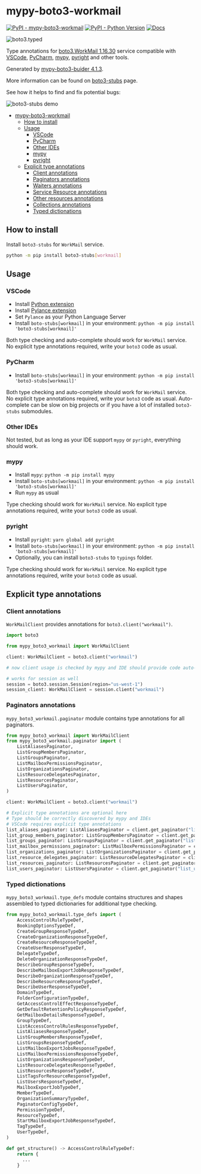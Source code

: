 # mypy-boto3-workmail

[![PyPI - mypy-boto3-workmail](https://img.shields.io/pypi/v/mypy-boto3-workmail.svg?color=blue)](https://pypi.org/project/mypy-boto3-workmail)
[![PyPI - Python Version](https://img.shields.io/pypi/pyversions/mypy-boto3-workmail.svg?color=blue)](https://pypi.org/project/mypy-boto3-workmail)
[![Docs](https://img.shields.io/readthedocs/mypy-boto3-builder.svg?color=blue)](https://mypy-boto3-builder.readthedocs.io/)

![boto3.typed](https://github.com/vemel/mypy_boto3_builder/raw/master/logo.png)

Type annotations for
[boto3.WorkMail 1.16.30](https://boto3.amazonaws.com/v1/documentation/api/1.16.30/reference/services/workmail.html#WorkMail) service
compatible with
[VSCode](https://code.visualstudio.com/),
[PyCharm](https://www.jetbrains.com/pycharm/),
[mypy](https://github.com/python/mypy),
[pyright](https://github.com/microsoft/pyright)
and other tools.

Generated by [mypy-boto3-buider 4.1.3](https://github.com/vemel/mypy_boto3_builder).

More information can be found on [boto3-stubs](https://pypi.org/project/boto3-stubs/) page.

See how it helps to find and fix potential bugs:

![boto3-stubs demo](https://github.com/vemel/mypy_boto3_builder/raw/master/demo.gif)

- [mypy-boto3-workmail](#mypy-boto3-workmail)
  - [How to install](#how-to-install)
  - [Usage](#usage)
    - [VSCode](#vscode)
    - [PyCharm](#pycharm)
    - [Other IDEs](#other-ides)
    - [mypy](#mypy)
    - [pyright](#pyright)
  - [Explicit type annotations](#explicit-type-annotations)
    - [Client annotations](#client-annotations)
    - [Paginators annotations](#paginators-annotations)
    - [Waiters annotations](#waiters-annotations)
    - [Service Resource annotations](#service-resource-annotations)
    - [Other resources annotations](#other-resources-annotations)
    - [Collections annotations](#collections-annotations)
    - [Typed dictionations](#typed-dictionations)

## How to install

Install `boto3-stubs` for `WorkMail` service.

```bash
python -m pip install boto3-stubs[workmail]
```

## Usage

### VSCode

- Install [Python extension](https://marketplace.visualstudio.com/items?itemName=ms-python.python)
- Install [Pylance extension](https://marketplace.visualstudio.com/items?itemName=ms-python.vscode-pylance)
- Set `Pylance` as your Python Language Server
- Install `boto-stubs[workmail]` in your environment: `python -m pip install 'boto3-stubs[workmail]'`

Both type checking and auto-complete should work for `WorkMail` service.
No explicit type annotations required, write your `boto3` code as usual.

### PyCharm

- Install `boto-stubs[workmail]` in your environment: `python -m pip install 'boto3-stubs[workmail]'`

Both type checking and auto-complete should work for `WorkMail` service.
No explicit type annotations required, write your `boto3` code as usual.
Auto-complete can be slow on big projects or if you have a lot of installed `boto3-stubs` submodules.

### Other IDEs

Not tested, but as long as your IDE support `mypy` or `pyright`, everything should work.

### mypy

- Install `mypy`: `python -m pip install mypy`
- Install `boto-stubs[workmail]` in your environment: `python -m pip install 'boto3-stubs[workmail]'`
- Run `mypy` as usual

Type checking should work for `WorkMail` service.
No explicit type annotations required, write your `boto3` code as usual.

### pyright

- Install `pyright`: `yarn global add pyright`
- Install `boto-stubs[workmail]` in your environment: `python -m pip install 'boto3-stubs[workmail]'`
- Optionally, you can install `boto3-stubs` to `typings` folder.

Type checking should work for `WorkMail` service.
No explicit type annotations required, write your `boto3` code as usual.

## Explicit type annotations

### Client annotations

`WorkMailClient` provides annotations for `boto3.client("workmail")`.

```python
import boto3

from mypy_boto3_workmail import WorkMailClient

client: WorkMailClient = boto3.client("workmail")

# now client usage is checked by mypy and IDE should provide code auto-complete

# works for session as well
session = boto3.session.Session(region="us-west-1")
session_client: WorkMailClient = session.client("workmail")
```

### Paginators annotations

`mypy_boto3_workmail.paginator` module contains type annotations for all paginators.

```python
from mypy_boto3_workmail import WorkMailClient
from mypy_boto3_workmail.paginator import (
    ListAliasesPaginator,
    ListGroupMembersPaginator,
    ListGroupsPaginator,
    ListMailboxPermissionsPaginator,
    ListOrganizationsPaginator,
    ListResourceDelegatesPaginator,
    ListResourcesPaginator,
    ListUsersPaginator,
)

client: WorkMailClient = boto3.client("workmail")

# Explicit type annotations are optional here
# Type should be correctly discovered by mypy and IDEs
# VSCode requires explicit type annotations
list_aliases_paginator: ListAliasesPaginator = client.get_paginator("list_aliases")
list_group_members_paginator: ListGroupMembersPaginator = client.get_paginator("list_group_members")
list_groups_paginator: ListGroupsPaginator = client.get_paginator("list_groups")
list_mailbox_permissions_paginator: ListMailboxPermissionsPaginator = client.get_paginator("list_mailbox_permissions")
list_organizations_paginator: ListOrganizationsPaginator = client.get_paginator("list_organizations")
list_resource_delegates_paginator: ListResourceDelegatesPaginator = client.get_paginator("list_resource_delegates")
list_resources_paginator: ListResourcesPaginator = client.get_paginator("list_resources")
list_users_paginator: ListUsersPaginator = client.get_paginator("list_users")
```







### Typed dictionations

`mypy_boto3_workmail.type_defs` module contains structures and shapes assembled
to typed dictionaries for additional type checking.

```python
from mypy_boto3_workmail.type_defs import (
    AccessControlRuleTypeDef,
    BookingOptionsTypeDef,
    CreateGroupResponseTypeDef,
    CreateOrganizationResponseTypeDef,
    CreateResourceResponseTypeDef,
    CreateUserResponseTypeDef,
    DelegateTypeDef,
    DeleteOrganizationResponseTypeDef,
    DescribeGroupResponseTypeDef,
    DescribeMailboxExportJobResponseTypeDef,
    DescribeOrganizationResponseTypeDef,
    DescribeResourceResponseTypeDef,
    DescribeUserResponseTypeDef,
    DomainTypeDef,
    FolderConfigurationTypeDef,
    GetAccessControlEffectResponseTypeDef,
    GetDefaultRetentionPolicyResponseTypeDef,
    GetMailboxDetailsResponseTypeDef,
    GroupTypeDef,
    ListAccessControlRulesResponseTypeDef,
    ListAliasesResponseTypeDef,
    ListGroupMembersResponseTypeDef,
    ListGroupsResponseTypeDef,
    ListMailboxExportJobsResponseTypeDef,
    ListMailboxPermissionsResponseTypeDef,
    ListOrganizationsResponseTypeDef,
    ListResourceDelegatesResponseTypeDef,
    ListResourcesResponseTypeDef,
    ListTagsForResourceResponseTypeDef,
    ListUsersResponseTypeDef,
    MailboxExportJobTypeDef,
    MemberTypeDef,
    OrganizationSummaryTypeDef,
    PaginatorConfigTypeDef,
    PermissionTypeDef,
    ResourceTypeDef,
    StartMailboxExportJobResponseTypeDef,
    TagTypeDef,
    UserTypeDef,
)

def get_structure() -> AccessControlRuleTypeDef:
    return {
      ...
    }
```
